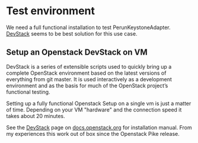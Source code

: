 # Test environment

We need a full functional installation to test PerunKeystoneAdapter.
[DevStack](https://docs.openstack.org/devstack/latest/) seems to be best solution for this
use case.

## Setup an Openstack DevStack on VM

DevStack is a series of extensible scripts used to quickly bring up a complete 
OpenStack environment based on the latest versions of everything from git master. 
It is used interactively as a development environment and as the basis for much of 
the OpenStack project’s functional testing.

Setting up a fully functional Openstack Setup on a single vm is just a matter of time.
Depending on your VM "hardware"  and  the connection speed it takes about 20 minutes.

See the [DevStack](https://docs.openstack.org/devstack/latest/) page on 
[docs.openstack.org](https://docs.openstack.org) for installation manual. From my 
experiences this work out of box since the Openstack Pike release.

